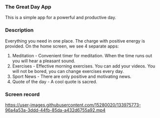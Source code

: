 ### The Great Day App
This is a simple app for a powerful and productive day.

### Description

Everything you need in one place. The charge with positive energy is provided.
On the home screen, we see 4 separate apps:

1. Meditation - Convenient timer for meditation. When the time runs out you will hear a pleasant sound.
2. Exercises - Effective morning exercises. You can add your videos. You will not be bored, you can change exercises every day.
3. Sport News - There are only positive and motivating news.
4. Quote of the day - A cool quote is sacred.

### Screen record
https://user-images.githubusercontent.com/15280020/133975773-96a4a53a-3ddd-44fb-85da-a432d6755a92.mp4
